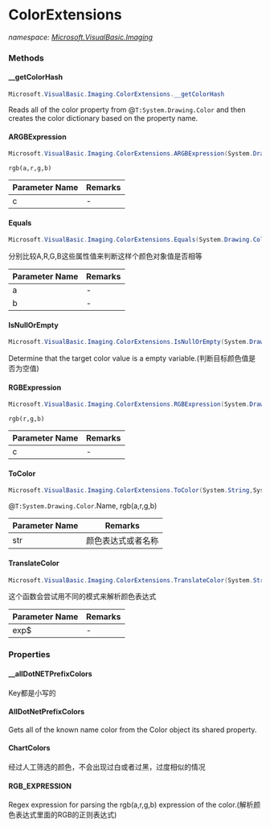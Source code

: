 ﻿# ColorExtensions
_namespace: [Microsoft.VisualBasic.Imaging](./index.md)_





### Methods

#### __getColorHash
```csharp
Microsoft.VisualBasic.Imaging.ColorExtensions.__getColorHash
```
Reads all of the color property from @``T:System.Drawing.Color`` and then creates the color dictionary based on the property name.

#### ARGBExpression
```csharp
Microsoft.VisualBasic.Imaging.ColorExtensions.ARGBExpression(System.Drawing.Color)
```
``rgb(a,r,g,b)``

|Parameter Name|Remarks|
|--------------|-------|
|c|-|


#### Equals
```csharp
Microsoft.VisualBasic.Imaging.ColorExtensions.Equals(System.Drawing.Color,System.Drawing.Color)
```
分别比较A,R,G,B这些属性值来判断这样个颜色对象值是否相等

|Parameter Name|Remarks|
|--------------|-------|
|a|-|
|b|-|


#### IsNullOrEmpty
```csharp
Microsoft.VisualBasic.Imaging.ColorExtensions.IsNullOrEmpty(System.Drawing.Color)
```
Determine that the target color value is a empty variable.(判断目标颜色值是否为空值)

#### RGBExpression
```csharp
Microsoft.VisualBasic.Imaging.ColorExtensions.RGBExpression(System.Drawing.Color)
```
``rgb(r,g,b)``

|Parameter Name|Remarks|
|--------------|-------|
|c|-|


#### ToColor
```csharp
Microsoft.VisualBasic.Imaging.ColorExtensions.ToColor(System.String,System.Drawing.Color,System.Boolean)
```
@``T:System.Drawing.Color``.Name, rgb(a,r,g,b)

|Parameter Name|Remarks|
|--------------|-------|
|str|颜色表达式或者名称|


#### TranslateColor
```csharp
Microsoft.VisualBasic.Imaging.ColorExtensions.TranslateColor(System.String)
```
这个函数会尝试用不同的模式来解析颜色表达式

|Parameter Name|Remarks|
|--------------|-------|
|exp$|-|



### Properties

#### __allDotNETPrefixColors
Key都是小写的
#### AllDotNetPrefixColors
Gets all of the known name color from the Color object its shared property.
#### ChartColors
经过人工筛选的颜色，不会出现过白或者过黑，过度相似的情况
#### RGB_EXPRESSION
Regex expression for parsing the rgb(a,r,g,b) expression of the color.(解析颜色表达式里面的RGB的正则表达式)
